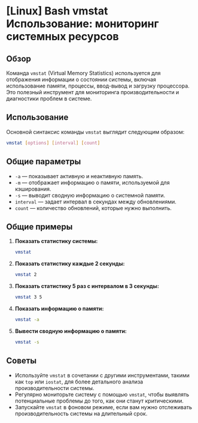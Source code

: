 # [Linux] Bash vmstat Использование: мониторинг системных ресурсов

## Обзор
Команда `vmstat` (Virtual Memory Statistics) используется для отображения информации о состоянии системы, включая использование памяти, процессы, ввод-вывод и загрузку процессора. Это полезный инструмент для мониторинга производительности и диагностики проблем в системе.

## Использование
Основной синтаксис команды `vmstat` выглядит следующим образом:

```bash
vmstat [options] [interval] [count]
```

## Общие параметры
- `-a` — показывает активную и неактивную память.
- `-m` — отображает информацию о памяти, используемой для кэширования.
- `-s` — выводит сводную информацию о системной памяти.
- `interval` — задает интервал в секундах между обновлениями.
- `count` — количество обновлений, которые нужно выполнить.

## Общие примеры
1. **Показать статистику системы:**
   ```bash
   vmstat
   ```

2. **Показать статистику каждые 2 секунды:**
   ```bash
   vmstat 2
   ```

3. **Показать статистику 5 раз с интервалом в 3 секунды:**
   ```bash
   vmstat 3 5
   ```

4. **Показать информацию о памяти:**
   ```bash
   vmstat -a
   ```

5. **Вывести сводную информацию о памяти:**
   ```bash
   vmstat -s
   ```

## Советы
- Используйте `vmstat` в сочетании с другими инструментами, такими как `top` или `iostat`, для более детального анализа производительности системы.
- Регулярно мониторьте систему с помощью `vmstat`, чтобы выявлять потенциальные проблемы до того, как они станут критическими.
- Запускайте `vmstat` в фоновом режиме, если вам нужно отслеживать производительность системы на длительный срок.